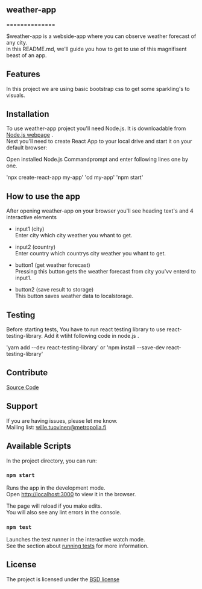 
## weather-app
==============

$weather-app is a webside-app where you can observe weather forecast of any city.<br>
in this README.md, we'll guide you how to get to use of this magnifisent beast of an app.

## Features

In this project we are using basic bootstrap css to get some sparkling's to visuals.

## Installation

To use weather-app project you'll need Node.js. It is downloadable from [Node.js webpage](https://nodejs.org/en/) .<br>
Next you'll need to create React App to your local drive and start it on your default browser:

Open installed Node.js Commandprompt and enter following lines one by one.

'npx create-react-app my-app'
'cd my-app'
'npm start'

## How to use the app

After opening weather-app on your browser you'll see heading text's and 4 interactive elements

- input1 (city)<br>
    Enter city which city weather you whant to get.
    
- input2 (country)<br>
    Enter country which countrys city weather you whant to get.
    
- button1 (get weather forecast)<br>
    Pressing this button gets the weather forecast from city you'vv enterd to input1.
    
- button2 (save result to storage)<br>
    This button saves weather data to localstorage.

## Testing

Before starting tests, You have to run react testing library to use react-testing-library.
Add it wtiht following code in node.js .

'yarn add --dev react-testing-library'
or
'npm install --save-dev react-testing-library'

## Contribute

[Source Code](git@github.com:stinkybrew/weather-app.git)

## Support

If you are having issues, please let me know.<br>
Mailing list: wille.tuovinen@metropolia.fi


## Available Scripts

In the project directory, you can run:

### `npm start`

Runs the app in the development mode.<br>
Open [http://localhost:3000](http://localhost:3000) to view it in the browser.

The page will reload if you make edits.<br>
You will also see any lint errors in the console.

### `npm test`

Launches the test runner in the interactive watch mode.<br>
See the section about [running tests](https://facebook.github.io/create-react-app/docs/running-tests) for more information.

## License

The project is licensed under the [BSD license](https://en.wikipedia.org/wiki/BSD_licenses)